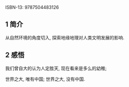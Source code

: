 ISBN-13: 9787504483126

## 1 简介

从自然环境的角度切入, 探索地缘地理对人类文明发展的影响.

## 2 感悟

我们曾自大的认为人定胜天, 现在看来是多么的幼稚;

世界之大, 唯有中国; 世界之大, 没有中国.

